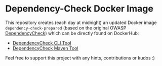# Dependency-Check Docker Image
This repository creates (each day at midnight) an updated Docker image `dependency-check-prepared` (based on the original OWASP [DependencyCheck](https://github.com/jeremylong/DependencyCheck)) which can be directly found on DockerHub:
- [DependencyCheck CLI Tool](https://hub.docker.com/r/daniiiol/dependency-check-prepared)
- [DependencyCheck Maven Tool](https://hub.docker.com/r/daniiiol/dependency-check-maven-prepared)

Feel free to support this project with any hints, contributions or kudos :)
